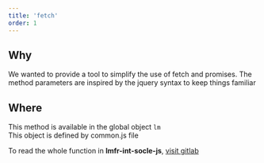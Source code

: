 ```yaml
---
title: 'fetch'
order: 1
---
```


## Why
We wanted to provide a tool to simplify the use of fetch and promises.
The method parameters are inspired by the jquery syntax to keep things familiar

## Where
This method is available in the global object `lm`  
This object is defined by common.js file  

To read the whole function in **lmfr-int-socle-js**, 
[visit gitlab](http://gitlab-xnet.fr.corp.leroymerlin.com/fr-lm-internet-refonte/lmfr-int-socle-js/blob/master/assets/commons/_fetch.js)